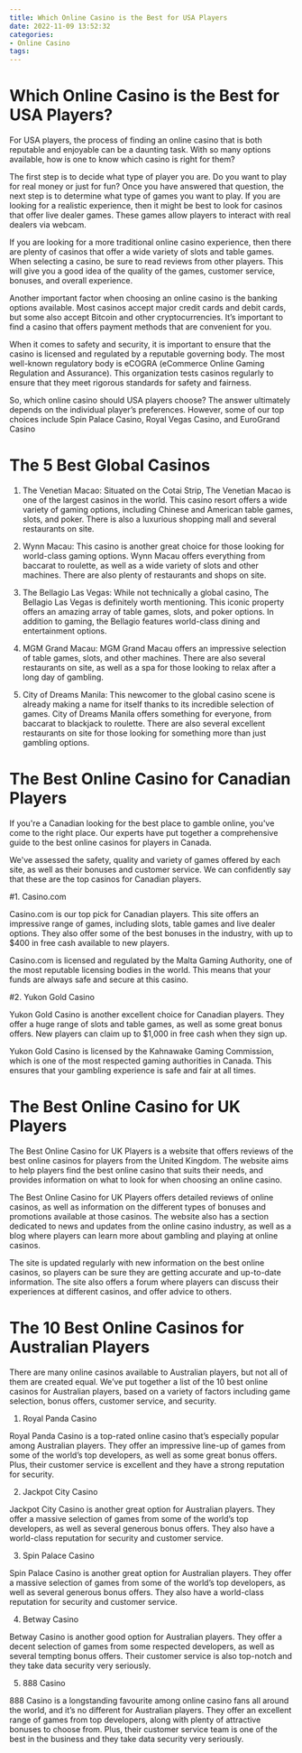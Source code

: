 ```yaml
---
title: Which Online Casino is the Best for USA Players
date: 2022-11-09 13:52:32
categories:
- Online Casino
tags:
---
```



#  Which Online Casino is the Best for USA Players?

For USA players, the process of finding an online casino that is both reputable and enjoyable can be a daunting task. With so many options available, how is one to know which casino is right for them?

The first step is to decide what type of player you are. Do you want to play for real money or just for fun? Once you have answered that question, the next step is to determine what type of games you want to play. If you are looking for a realistic experience, then it might be best to look for casinos that offer live dealer games. These games allow players to interact with real dealers via webcam.

If you are looking for a more traditional online casino experience, then there are plenty of casinos that offer a wide variety of slots and table games. When selecting a casino, be sure to read reviews from other players. This will give you a good idea of the quality of the games, customer service, bonuses, and overall experience.

Another important factor when choosing an online casino is the banking options available. Most casinos accept major credit cards and debit cards, but some also accept Bitcoin and other cryptocurrencies. It’s important to find a casino that offers payment methods that are convenient for you.

When it comes to safety and security, it is important to ensure that the casino is licensed and regulated by a reputable governing body. The most well-known regulatory body is eCOGRA (eCommerce Online Gaming Regulation and Assurance). This organization tests casinos regularly to ensure that they meet rigorous standards for safety and fairness.

So, which online casino should USA players choose? The answer ultimately depends on the individual player’s preferences. However, some of our top choices include Spin Palace Casino, Royal Vegas Casino, and EuroGrand Casino

#  The 5 Best Global Casinos

1. The Venetian Macao: Situated on the Cotai Strip, The Venetian Macao is one of the largest casinos in the world. This casino resort offers a wide variety of gaming options, including Chinese and American table games, slots, and poker. There is also a luxurious shopping mall and several restaurants on site.

2. Wynn Macau: This casino is another great choice for those looking for world-class gaming options. Wynn Macau offers everything from baccarat to roulette, as well as a wide variety of slots and other machines. There are also plenty of restaurants and shops on site.

3. The Bellagio Las Vegas: While not technically a global casino, The Bellagio Las Vegas is definitely worth mentioning. This iconic property offers an amazing array of table games, slots, and poker options. In addition to gaming, the Bellagio features world-class dining and entertainment options.

4. MGM Grand Macau: MGM Grand Macau offers an impressive selection of table games, slots, and other machines. There are also several restaurants on site, as well as a spa for those looking to relax after a long day of gambling.

5. City of Dreams Manila: This newcomer to the global casino scene is already making a name for itself thanks to its incredible selection of games. City of Dreams Manila offers something for everyone, from baccarat to blackjack to roulette. There are also several excellent restaurants on site for those looking for something more than just gambling options.

#  The Best Online Casino for Canadian Players

If you're a Canadian looking for the best place to gamble online, you've come to the right place. Our experts have put together a comprehensive guide to the best online casinos for players in Canada.

We've assessed the safety, quality and variety of games offered by each site, as well as their bonuses and customer service. We can confidently say that these are the top casinos for Canadian players.

#1. Casino.com

Casino.com is our top pick for Canadian players. This site offers an impressive range of games, including slots, table games and live dealer options. They also offer some of the best bonuses in the industry, with up to $400 in free cash available to new players.

Casino.com is licensed and regulated by the Malta Gaming Authority, one of the most reputable licensing bodies in the world. This means that your funds are always safe and secure at this casino.

#2. Yukon Gold Casino

Yukon Gold Casino is another excellent choice for Canadian players. They offer a huge range of slots and table games, as well as some great bonus offers. New players can claim up to $1,000 in free cash when they sign up.

Yukon Gold Casino is licensed by the Kahnawake Gaming Commission, which is one of the most respected gaming authorities in Canada. This ensures that your gambling experience is safe and fair at all times.

#  The Best Online Casino for UK Players

The Best Online Casino for UK Players is a website that offers reviews of the best online casinos for players from the United Kingdom. The website aims to help players find the best online casino that suits their needs, and provides information on what to look for when choosing an online casino.

The Best Online Casino for UK Players offers detailed reviews of online casinos, as well as information on the different types of bonuses and promotions available at those casinos. The website also has a section dedicated to news and updates from the online casino industry, as well as a blog where players can learn more about gambling and playing at online casinos.

The site is updated regularly with new information on the best online casinos, so players can be sure they are getting accurate and up-to-date information. The site also offers a forum where players can discuss their experiences at different casinos, and offer advice to others.

#  The 10 Best Online Casinos for Australian Players

There are many online casinos available to Australian players, but not all of them are created equal. We’ve put together a list of the 10 best online casinos for Australian players, based on a variety of factors including game selection, bonus offers, customer service, and security.

1. Royal Panda Casino

Royal Panda Casino is a top-rated online casino that’s especially popular among Australian players. They offer an impressive line-up of games from some of the world’s top developers, as well as some great bonus offers. Plus, their customer service is excellent and they have a strong reputation for security.

2. Jackpot City Casino

Jackpot City Casino is another great option for Australian players. They offer a massive selection of games from some of the world’s top developers, as well as several generous bonus offers. They also have a world-class reputation for security and customer service.

3. Spin Palace Casino

Spin Palace Casino is another great option for Australian players. They offer a massive selection of games from some of the world’s top developers, as well as several generous bonus offers. They also have a world-class reputation for security and customer service.

4. Betway Casino

Betway Casino is another good option for Australian players. They offer a decent selection of games from some respected developers, as well as several tempting bonus offers. Their customer service is also top-notch and they take data security very seriously.

5. 888 Casino

888 Casino is a longstanding favourite among online casino fans all around the world, and it’s no different for Australian players. They offer an excellent range of games from top developers, along with plenty of attractive bonuses to choose from. Plus, their customer service team is one of the best in the business and they take data security very seriously.